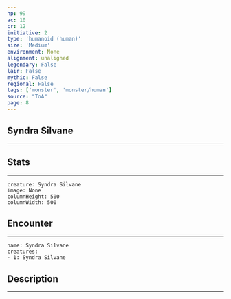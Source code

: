 ```yaml
---
hp: 99
ac: 10
cr: 12
initiative: 2
type: 'humanoid (human)'    
size: 'Medium'
environment: None
alignment: unaligned
legendary: False
lair: False
mythic: False
regional: False
tags: ['monster', 'monster/human']
source: "ToA"
page: 8
---
```


## Syndra Silvane
---



## Stats
---

```statblock
creature: Syndra Silvane
image: None
columnHeight: 500
columnWidth: 500
```

## Encounter
---

```encounter-table
name: Syndra Silvane
creatures:
- 1: Syndra Silvane
```

## Description
---





